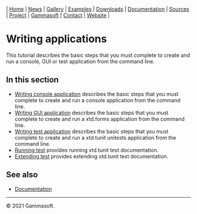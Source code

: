 | [Home](home.md) | [News](news.md) | [Gallery](gallery.md) | [Examples](examples.md) | [Downloads](downloads.md) | [Documentation](documentation.md) | [Sources](https://github.com/gammasoft71/xtd) | [Project](https://sourceforge.net/projects/xtdpro/) | [Gammasoft](gammasoft.md)  | [Contact](contact.md) | [Website](https://gammasoft71.wixsite.com/xtdpro) |

# Writing applications

This tutorial describes the basic steps that you must complete to create and run a console, GUI or test application from the command line.

## In this section

* [Writing console application](tutorial_writing_applicaion_console.md) describes the basic steps that you must complete to create and run a console application from the command line.
* [Writing GUI application](tutorial_writing_applicaion_gui.md) describes the basic steps that you must complete to create and run a xtd.forms application from the command line.
* [Writing test application](tutorial_writing_applicaion_test.md) describes the basic steps that you must complete to create and run a xtd.tunit unitests application from the command line.
* [Running test](tutorial_writing_applicaion_running_test.md) provides running xtd.tunit test documentation.
* [Extending test](tutorial_writing_applicaion_extending_test.md) provides extending xtd.tunit test documentation.

## See also

* [Documentation](documentation.md)

______________________________________________________________________________________________

© 2021 Gammasoft.
